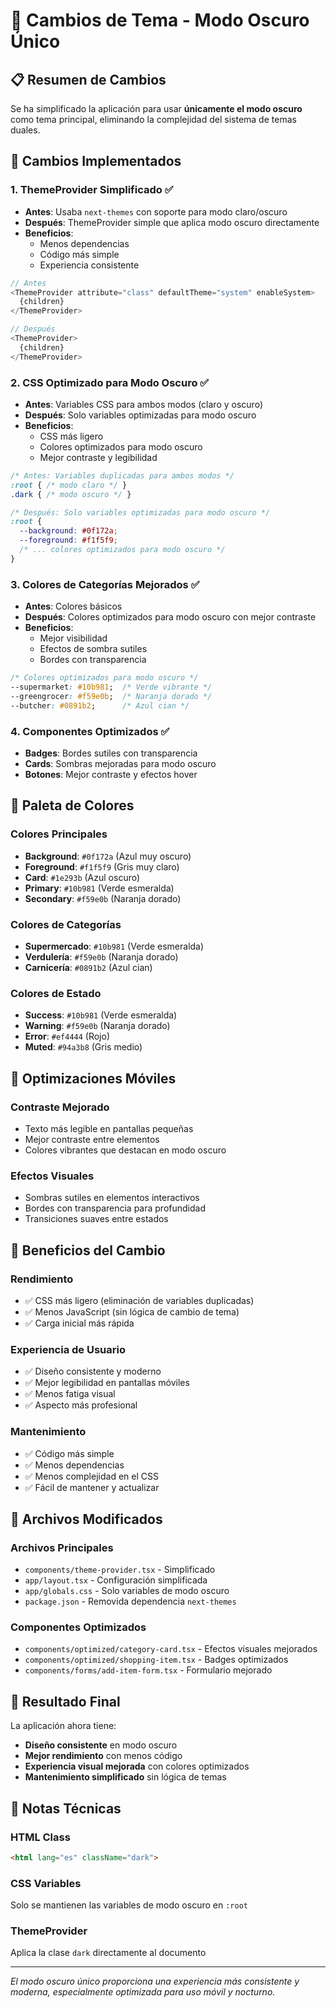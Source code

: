 # 🌙 Cambios de Tema - Modo Oscuro Único

## 📋 Resumen de Cambios

Se ha simplificado la aplicación para usar **únicamente el modo oscuro** como tema principal, eliminando la complejidad del sistema de temas duales.

## 🔧 Cambios Implementados

### 1. **ThemeProvider Simplificado** ✅
- **Antes**: Usaba `next-themes` con soporte para modo claro/oscuro
- **Después**: ThemeProvider simple que aplica modo oscuro directamente
- **Beneficios**: 
  - Menos dependencias
  - Código más simple
  - Experiencia consistente

```typescript
// Antes
<ThemeProvider attribute="class" defaultTheme="system" enableSystem>
  {children}
</ThemeProvider>

// Después
<ThemeProvider>
  {children}
</ThemeProvider>
```

### 2. **CSS Optimizado para Modo Oscuro** ✅
- **Antes**: Variables CSS para ambos modos (claro y oscuro)
- **Después**: Solo variables optimizadas para modo oscuro
- **Beneficios**:
  - CSS más ligero
  - Colores optimizados para modo oscuro
  - Mejor contraste y legibilidad

```css
/* Antes: Variables duplicadas para ambos modos */
:root { /* modo claro */ }
.dark { /* modo oscuro */ }

/* Después: Solo variables optimizadas para modo oscuro */
:root {
  --background: #0f172a;
  --foreground: #f1f5f9;
  /* ... colores optimizados para modo oscuro */
}
```

### 3. **Colores de Categorías Mejorados** ✅
- **Antes**: Colores básicos
- **Después**: Colores optimizados para modo oscuro con mejor contraste
- **Beneficios**:
  - Mejor visibilidad
  - Efectos de sombra sutiles
  - Bordes con transparencia

```css
/* Colores optimizados para modo oscuro */
--supermarket: #10b981;  /* Verde vibrante */
--greengrocer: #f59e0b;  /* Naranja dorado */
--butcher: #0891b2;      /* Azul cian */
```

### 4. **Componentes Optimizados** ✅
- **Badges**: Bordes sutiles con transparencia
- **Cards**: Sombras mejoradas para modo oscuro
- **Botones**: Mejor contraste y efectos hover

## 🎨 Paleta de Colores

### **Colores Principales**
- **Background**: `#0f172a` (Azul muy oscuro)
- **Foreground**: `#f1f5f9` (Gris muy claro)
- **Card**: `#1e293b` (Azul oscuro)
- **Primary**: `#10b981` (Verde esmeralda)
- **Secondary**: `#f59e0b` (Naranja dorado)

### **Colores de Categorías**
- **Supermercado**: `#10b981` (Verde esmeralda)
- **Verdulería**: `#f59e0b` (Naranja dorado)
- **Carnicería**: `#0891b2` (Azul cian)

### **Colores de Estado**
- **Success**: `#10b981` (Verde esmeralda)
- **Warning**: `#f59e0b` (Naranja dorado)
- **Error**: `#ef4444` (Rojo)
- **Muted**: `#94a3b8` (Gris medio)

## 📱 Optimizaciones Móviles

### **Contraste Mejorado**
- Texto más legible en pantallas pequeñas
- Mejor contraste entre elementos
- Colores vibrantes que destacan en modo oscuro

### **Efectos Visuales**
- Sombras sutiles en elementos interactivos
- Bordes con transparencia para profundidad
- Transiciones suaves entre estados

## 🚀 Beneficios del Cambio

### **Rendimiento**
- ✅ CSS más ligero (eliminación de variables duplicadas)
- ✅ Menos JavaScript (sin lógica de cambio de tema)
- ✅ Carga inicial más rápida

### **Experiencia de Usuario**
- ✅ Diseño consistente y moderno
- ✅ Mejor legibilidad en pantallas móviles
- ✅ Menos fatiga visual
- ✅ Aspecto más profesional

### **Mantenimiento**
- ✅ Código más simple
- ✅ Menos dependencias
- ✅ Menos complejidad en el CSS
- ✅ Fácil de mantener y actualizar

## 🔄 Archivos Modificados

### **Archivos Principales**
- `components/theme-provider.tsx` - Simplificado
- `app/layout.tsx` - Configuración simplificada
- `app/globals.css` - Solo variables de modo oscuro
- `package.json` - Removida dependencia `next-themes`

### **Componentes Optimizados**
- `components/optimized/category-card.tsx` - Efectos visuales mejorados
- `components/optimized/shopping-item.tsx` - Badges optimizados
- `components/forms/add-item-form.tsx` - Formulario mejorado

## 🎯 Resultado Final

La aplicación ahora tiene:
- **Diseño consistente** en modo oscuro
- **Mejor rendimiento** con menos código
- **Experiencia visual mejorada** con colores optimizados
- **Mantenimiento simplificado** sin lógica de temas

## 📝 Notas Técnicas

### **HTML Class**
```html
<html lang="es" className="dark">
```

### **CSS Variables**
Solo se mantienen las variables de modo oscuro en `:root`

### **ThemeProvider**
Aplica la clase `dark` directamente al documento

---

*El modo oscuro único proporciona una experiencia más consistente y moderna, especialmente optimizada para uso móvil y nocturno.*
